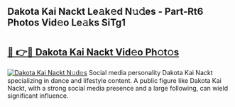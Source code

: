 ## Dakota Kai Nackt Le𝚊k𝚎d N𝚞𝚍es - Part-Rt6 Photos Vid𝚎o Le𝚊ks SiTg1

# <h2><a href="http://fb9ob2.evod.top/?m=Dakota+Kai+Nackt">🔗 👉🔴 Dakota Kai Nackt Vid𝚎o Ph𝚘t𝚘s</a></h2>

[![Dakota Kai Nackt N𝚞d𝚎s](https://i.imgur.com/8V9OHl7.gif)](http://fb9ob2.evod.top/?m=Dakota+Kai+Nackt)
Social media personality Dakota Kai Nackt specializing in dance and lifestyle content. A public figure like Dakota Kai Nackt, with a strong social media presence and a large following, can wield significant influence. 

